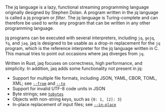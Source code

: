 The jq language is a lazy, functional streaming programming language
originally designed by Stephen Dolan.
A program written in the jq language is called a jq program or _filter_.
The jq language is Turing-complete and can therefore be used to write
any program that can be written in any other programming language.

jq programs can be executed with several interpreters, including
`jq`, `gojq`, `fq`, and `jaq`.
jaq is designed to be usable as a drop-in replacement for the `jq` program,
which is the reference interpreter for the jq language written in C.
This manual tries to point out occasions where jaq diverges from `jq`.

Written in Rust, jaq focuses on correctness, high performance, and simplicity.
In addition, jaq adds some functionality not present in jq:

- Support for multiple file formats, including JSON, YAML, CBOR, TOML, XML;
  see [`--from`] and [`--to`]
- Support for invalid UTF-8 code units in JSON
- Byte strings; see [`tobytes`]
- Objects with non-string keys, such as `{0: 1, [2]: 3}`
- In-place replacement of input files; see [`--in-place`]

[`--from`]: #--from
[`--to`]: #--to
[`tobytes`]: #tobytes
[`--in-place`]: #--in-place
